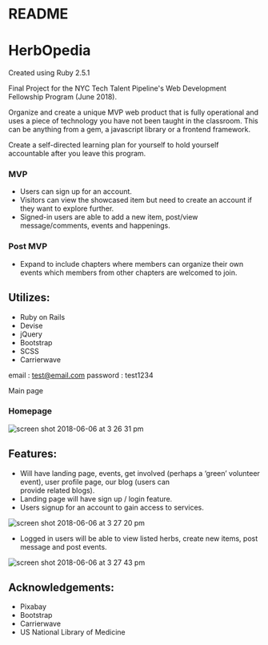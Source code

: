 # README

# **HerbOpedia**
Created using Ruby 2.5.1

Final Project for the NYC Tech Talent Pipeline's Web Development Fellowship Program (June 2018). 

Organize and create a unique MVP web product that is fully operational and uses a piece of technology you have not been taught in the classroom. This can be anything from a gem, a javascript library or a frontend framework. 

Create a self-directed learning plan for yourself to hold yourself accountable after you leave this program.


### **MVP**
- Users can sign up for an account.
- Visitors can view the showcased item but need to create an account if they want to explore further.
- Signed-in users are able to add a new item, post/view message/comments, events and happenings.


### **Post** MVP
- Expand to include chapters where members can organize their own events which members from other chapters are welcomed to join. 


## **Utilizes:**

- Ruby on Rails
- Devise
- jQuery
- Bootstrap
- SCSS
- Carrierwave


email : test@email.com
password : test1234

Main page

### Homepage

![screen shot 2018-06-06 at 3 26 31 pm](https://user-images.githubusercontent.com/29616111/41062069-a02ebbde-69a2-11e8-9066-25793d4e225c.png)


## **Features:**

- Will have landing page, events, get involved (perhaps a  ‘green’ volunteer event), user profile page,  our blog (users can  
  provide related blogs).
- Landing page will have sign up / login feature.
- Users signup for an account to gain access to services.


![screen shot 2018-06-06 at 3 27 20 pm](https://user-images.githubusercontent.com/29616111/41071095-454ff77e-69c4-11e8-97fb-e2388c8af843.png)


- Logged in users will be able to view listed herbs, create new items, post message and post events. 

![screen shot 2018-06-06 at 3 27 43 pm](https://user-images.githubusercontent.com/29616111/41071200-9cdb0696-69c4-11e8-9a11-15bc488a0b9c.png)


## **Acknowledgements:**

- Pixabay
- Bootstrap
- Carrierwave
- US National Library of Medicine

